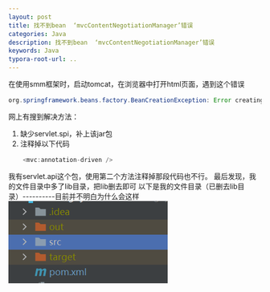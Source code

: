 ```yaml
---
layout: post
title: 找不到bean  ‘mvcContentNegotiationManager’错误
categories: Java
description: 找不到bean  ‘mvcContentNegotiationManager’错误
keywords: Java
typora-root-url: ..
---
```


在使用smm框架时，启动tomcat，在浏览器中打开html页面，遇到这个错误
```Java
org.springframework.beans.factory.BeanCreationException: Error creating bean with name ‘mvcContentNegotiationManager’

```
网上有搜到解决方法：
1. 缺少servlet.spi，补上该jar包
2. 注释掉以下代码
```Java
    <mvc:annotation-driven />

```

我有servlet.api这个包，使用第二个方法注释掉那段代码也不行。
最后发现，我的文件目录中多了lib目录，把lib删去即可
以下是我的文件目录（已删去lib目录）----------目前并不明白为什么会这样
![image.png](/images/posts/can-not-find-beanmvccontentnegotiationmanager/image-bce9901d98d644a9a4e43052bb45c1b4.png)


